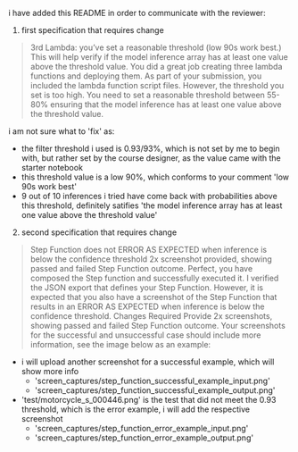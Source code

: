 i have added this README in order to communicate with the reviewer: 

1. first specification that requires change

> 3rd Lambda: you’ve set a reasonable threshold (low 90s work best.) This will help verify if the model inference array has at least one value above the threshold value.
> You did a great job creating three lambda functions and deploying them. As part of your submission, you included the lambda function script files.
> However, the threshold you set is too high. You need to set a reasonable threshold between 55-80% ensuring that the model inference has at least one value above the threshold value.

i am not sure what to 'fix' as: 

- the filter threshold i used is 0.93/93%, which is not set by me to begin with, but rather set by the course designer, as the value came with the starter notebook
- this threshold value is a low 90%, which conforms to your comment 'low 90s work best'
- 9 out of 10 inferences i tried have come back with probabilities above this threshold, definitely satifies 'the model inference array has at least one value above the threshold value'

2. second specification that requires change

> Step Function does not ERROR AS EXPECTED when inference is below the confidence threshold
> 2x screenshot provided, showing passed and failed Step Function outcome.
> Perfect, you have composed the Step function and successfully executed it. I verified the JSON export that defines your Step Function.
> However, it is expected that you also have a screenshot of the Step Function that results in an ERROR AS EXPECTED when inference is below the confidence threshold.
> Changes Required
> Provide 2x screenshots, showing passed and failed Step Function outcome.
> Your screenshots for the successful and unsuccessful case should include more information, see the image below as an example:

- i will upload another screenshot for a successful example, which will show more info
  * 'screen_captures/step_function_successful_example_input.png'
  * 'screen_captures/step_function_successful_example_output.png'
- 'test/motorcycle_s_000446.png' is the test that did not meet the 0.93 threshold, which is the error example, i will add the respective screenshot
  * 'screen_captures/step_function_error_example_input.png'
  * 'screen_captures/step_function_error_example_output.png'
